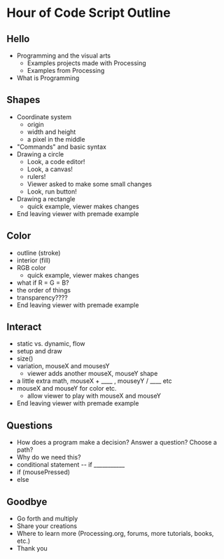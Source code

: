 Hour of Code Script Outline
===========================

## Hello
* Programming and the visual arts
    * Examples projects made with Processing
    * Examples from Processing
* What is Programming

## Shapes
* Coordinate system
    * origin
    * width and height
    * a pixel in the middle
* "Commands" and basic syntax
* Drawing a circle
    * Look, a code editor!
    * Look, a canvas!
    * rulers!
    * Viewer asked to make some small changes
    * Look, run button!
* Drawing a rectangle
    * quick example, viewer makes changes
* End leaving viewer with premade example

## Color
* outline (stroke)
* interior (fill)
* RGB color
    * quick example, viewer makes changes
* what if R = G = B?
* the order of things
* transparency????
* End leaving viewer with premade example

## Interact
* static vs. dynamic, flow
* setup and draw
* size()
* variation, mouseX and mousesY
   * viewer adds another mouseX, mouseY shape
* a little extra math, mouseX + ____ , mouseyY / ____ etc
* mouseX and mouseY for color etc.
   * allow viewer to play with mouseX and mouseY
* End leaving viewer with premade example

## Questions
* How does a program make a decision?  Answer a question?  Choose a path?
* Why do we need this?
* conditional statement -- if ___________
* if (mousePressed)
* else

## Goodbye
* Go forth and multiply
* Share your creations
* Where to learn more (Processing.org, forums, more tutorials, books, etc.)
* Thank you
